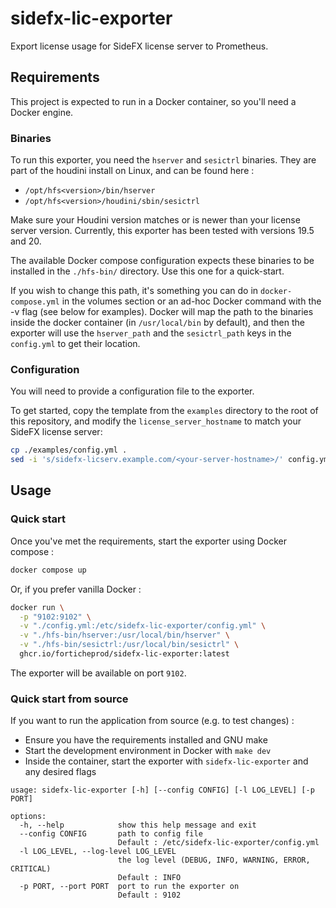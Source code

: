 # sidefx-lic-exporter

Export license usage for SideFX license server to Prometheus.

## Requirements

This project is expected to run in a Docker container, so you'll need a Docker
engine.

### Binaries

To run this exporter, you need the `hserver` and `sesictrl` binaries.
They are part of the houdini install on Linux, and can be found here :

- `/opt/hfs<version>/bin/hserver`
- `/opt/hfs<version>/houdini/sbin/sesictrl`

Make sure your Houdini version matches or is newer than your license server
version. Currently, this exporter has been tested with versions 19.5 and 20.

The available Docker compose configuration expects these binaries to be
installed in the `./hfs-bin/` directory. Use this one for a quick-start.

If you wish to change this path, it's something you can do in
`docker-compose.yml` in the volumes section or an ad-hoc Docker command with the
-v flag (see below for examples). Docker will map the path to the binaries
inside the docker container (in `/usr/local/bin` by default), and then the
exporter will use the `hserver_path` and the `sesictrl_path` keys in the
`config.yml` to get their location.

### Configuration

You will need to provide a configuration file to the exporter.

To get started, copy the template from the `examples` directory to the root of
this repository, and modify the `license_server_hostname` to match your SideFX
license server:

```bash
cp ./examples/config.yml .
sed -i 's/sidefx-licserv.example.com/<your-server-hostname>/' config.yml
```

## Usage

### Quick start

Once you've met the requirements, start the exporter using Docker compose :

```bash
docker compose up
```

Or, if you prefer vanilla Docker :

```bash
docker run \
  -p "9102:9102" \
  -v "./config.yml:/etc/sidefx-lic-exporter/config.yml" \
  -v "./hfs-bin/hserver:/usr/local/bin/hserver" \
  -v "./hfs-bin/sesictrl:/usr/local/bin/sesictrl" \
  ghcr.io/forticheprod/sidefx-lic-exporter:latest
```

The exporter will be available on port `9102`.

### Quick start from source

If you want to run the application from source (e.g. to test changes) :

- Ensure you have the requirements installed and GNU make
- Start the development environment in Docker with `make dev`
- Inside the container, start the exporter with
  `sidefx-lic-exporter` and any desired flags

```
usage: sidefx-lic-exporter [-h] [--config CONFIG] [-l LOG_LEVEL] [-p PORT]

options:
  -h, --help            show this help message and exit
  --config CONFIG       path to config file
                        Default : /etc/sidefx-lic-exporter/config.yml
  -l LOG_LEVEL, --log-level LOG_LEVEL
                        the log level (DEBUG, INFO, WARNING, ERROR, CRITICAL)
                        Default : INFO
  -p PORT, --port PORT  port to run the exporter on
                        Default : 9102
```
